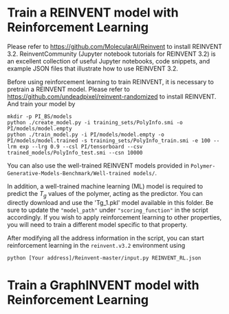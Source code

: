 # Train a REINVENT model with Reinforcement Learning

Please refer to https://github.com/MolecularAI/Reinvent to install REINVENT 3.2.
ReinventCommunity (Jupyter notebook tutorials for REINVENT 3.2) is an excellent collection of useful Jupyter notebooks, code snippets, and example JSON files that illustrate how to use REINVENT 3.2.

Before using reinforcement learning to train REINVENT, it is necessary to pretrain a REINVENT model. Please refer to https://github.com/undeadpixel/reinvent-randomized to install REINVENT. And train your model by

```
mkdir -p PI_BS/models
python ./create_model.py -i training_sets/PolyInfo.smi -o PI/models/model.empty
python ./train_model.py -i PI/models/model.empty -o PI/models/model.trained -s training_sets/PolyInfo_train.smi -e 100 --lrm exp --lrg 0.9 --csl PI/tensorboard --csv trained_models/PolyInfo_test.smi --csn 10000
```

You can also use the well-trained REINVENT models provided in `Polymer-Generative-Models-Benchmark/Well-trained models/`.

In addition, a well-trained machine learning (ML) model is required to predict the $T_g$ values of the polymer, acting as the predictor.
You can directly download and use the 'Tg_1.pkl' model available in this folder.
Be sure to update the `"model_path"` under `"scoring_function"` in the script accordingly.
If you wish to apply reinforcement learning to other properties, you will need to train a different model specific to that property.

After modifying all the address information in the script, you can start reinforcement learning in the `reinvent.v3.2` environment using
```
python [Your address]/Reinvent-master/input.py REINVENT_RL.json
```

# Train a GraphINVENT model with Reinforcement Learning

